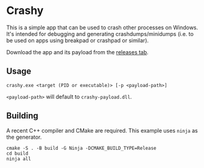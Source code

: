 # Crashy

This is a simple app that can be used to crash other processes on Windows.
It's intended for debugging and generating crashdumps/minidumps (i.e. to be used on apps using breakpad or crashpad or similar).

Download the app and its payload from the [releases tab](https://github.com/Nerixyz/crashy/releases).

## Usage

```text
crashy.exe <target (PID or executable)> [-p <payload-path>]
```

`<payload-path>` will default to `crashy-payload.dll`.

## Building

A recent C++ compiler and CMake are required. This example uses `ninja` as the generator.

```text
cmake -S . -B build -G Ninja -DCMAKE_BUILD_TYPE=Release
cd build
ninja all
```
